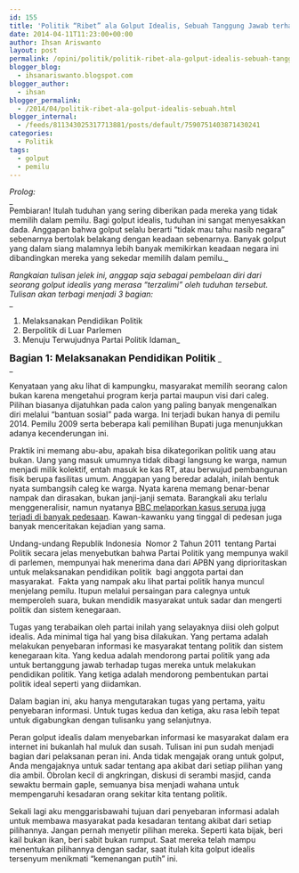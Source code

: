 ```yaml
---
id: 155
title: 'Politik “Ribet” ala Golput Idealis, Sebuah Tanggung Jawab terhadap Demokrasi (Bagian 1: Melaksanakan Pendidikan Politik)'
date: 2014-04-11T11:23:00+00:00
author: Ihsan Ariswanto
layout: post
permalink: /opini/politik/politik-ribet-ala-golput-idealis-sebuah-tanggung-jawab-terhadap-demokrasi-bagian-1-melaksanakan-pendidikan-politik/
blogger_blog:
  - ihsanariswanto.blogspot.com
blogger_author:
  - ihsan
blogger_permalink:
  - /2014/04/politik-ribet-ala-golput-idealis-sebuah.html
blogger_internal:
  - /feeds/811343025317713881/posts/default/7590751403871430241
categories:
  - Politik
tags:
  - golput
  - pemilu
---
```

_Prolog:_  
_  
Pembiaran! Itulah tuduhan yang sering diberikan pada mereka yang tidak memilih dalam pemilu. Bagi golput idealis, tuduhan ini sangat menyesakkan dada. Anggapan bahwa golput selalu berarti “tidak mau tahu nasib negara” sebenarnya bertolak belakang dengan keadaan sebenarnya. Banyak golput yang dalam siang malamnya lebih banyak memikirkan keadaan negara ini dibandingkan mereka yang sekedar memilih dalam pemilu._

_Rangkaian tulisan jelek ini, anggap saja sebagai pembelaan diri dari seorang golput idealis yang merasa “terzalimi” oleh tuduhan tersebut. Tulisan akan terbagi menjadi 3 bagian:_  
_  
1. Melaksanakan Pendidikan Politik   
2. Berpolitik di Luar Parlemen  
3. Menuju Terwujudnya Partai Politik Idaman_

<span style="font-size: large;"><b>Bagian 1: Melaksanakan Pendidikan Politik </b></span>_  
_ 

Kenyataan yang aku lihat di kampungku, masyarakat memilih seorang calon bukan karena mengetahui program kerja partai maupun visi dari caleg. Pilihan biasanya dijatuhkan pada calon yang paling banyak mengenalkan diri melalui “bantuan sosial” pada warga. Ini terjadi bukan hanya di pemilu 2014. Pemilu 2009 serta beberapa kali pemilihan Bupati juga menunjukkan adanya kecenderungan ini. 

Praktik ini memang abu-abu, apakah bisa dikategorikan politik uang atau bukan. Uang yang masuk umumnya tidak dibagi langsung ke warga, namun menjadi milik kolektif, entah masuk ke kas RT, atau berwujud pembangunan fisik berupa fasilitas umum. Anggapan yang beredar adalah, inilah bentuk nyata sumbangsih caleg ke warga. Nyata karena memang benar-benar nampak dan dirasakan, bukan janji-janji semata. Barangkali aku terlalu menggeneralisir, namun nyatanya <a href="http://www.bbc.co.uk/indonesia/berita_indonesia/2014/04/140402_kemiskinan_suara_pemilu.shtml" target="_blank">BBC melaporkan kasus serupa juga terjadi di banyak pedesaan</a>. Kawan-kawanku yang tinggal di pedesan juga banyak menceritakan kejadian yang sama.

Undang-undang Republik Indonesia&nbsp; Nomor 2 Tahun 2011&nbsp; tentang Partai Politik secara jelas menyebutkan bahwa Partai Politik yang mempunya wakil di parlemen, mempunyai hak menerima dana dari APBN yang diprioritaskan untuk melaksanakan pendidikan politik&nbsp; bagi anggota partai dan masyarakat.&nbsp; Fakta yang nampak aku lihat partai politik hanya muncul menjelang pemilu. Itupun melalui persaingan para calegnya untuk memperoleh suara, bukan mendidik masyarakat untuk sadar dan mengerti politik dan sistem kenegaraan.

Tugas yang terabaikan oleh partai inilah yang selayaknya diisi oleh golput idealis. Ada minimal tiga hal yang bisa dilakukan. Yang pertama adalah melakukan penyebaran informasi ke masyarakat tentang politik dan sistem kenegaraan kita. Yang kedua adalah mendorong partai politik yang ada untuk bertanggung jawab terhadap tugas mereka untuk melakukan pendidikan politik. Yang ketiga adalah mendorong pembentukan partai politik ideal seperti yang diidamkan.

Dalam bagian ini, aku hanya mengutarakan tugas yang pertama, yaitu penyebaran informasi. Untuk tugas kedua dan ketiga, aku rasa lebih tepat untuk digabungkan dengan tulisanku yang selanjutnya.

Peran golput idealis dalam menyebarkan informasi ke masyarakat dalam era internet ini bukanlah hal muluk dan susah. Tulisan ini pun sudah menjadi bagian dari pelaksanan peran ini. Anda tidak mengajak orang untuk golput, Anda mengajaknya untuk sadar tentang apa akibat dari setiap pilihan yang dia ambil. Obrolan kecil di angkringan, diskusi di serambi masjid, canda sewaktu bermain gaple, semuanya bisa menjadi wahana untuk mempengaruhi kesadaran orang sekitar kita tentang politik. 

Sekali lagi aku menggarisbawahi tujuan dari penyebaran informasi adalah untuk membawa masyarakat pada kesadaran tentang akibat dari setiap pilihannya. Jangan pernah menyetir pilihan mereka. Seperti kata bijak, beri kail bukan ikan, beri sabit bukan rumput. Saat mereka telah mampu menentukan pilihannya dengan sadar, saat itulah kita golput idealis tersenyum menikmati “kemenangan putih” ini.